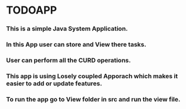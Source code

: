 # TODOAPP
### This is a simple Java System Application.
### In this App user can store and View there tasks.
### User can perform all the CURD operations.
### This app is using Losely coupled Apporach which makes it easier to add or update features.
### To run the app go to View folder in src and run the view file.
